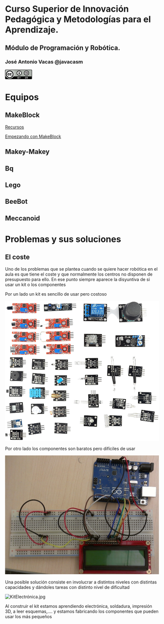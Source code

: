 # Curso Superior de Innovación Pedagógica y Metodologías para el Aprendizaje.

## Módulo de Programación y Robótica.

### José Antonio Vacas @javacasm

![CCbySA](./images/CCbySQ_88x31.png)

# Equipos


## MakeBlock

[Recursos](https://www.makeblock.es/soporte/robot-mbot/)

[Empezando con MakeBlock](https://programamos.es/conoce-la-interfaz-de-mblock-y-programa-los-primeros-pasos-de-tu-mbot/)

## Makey-Makey

## Bq

## Lego

## BeeBot

## Meccanoid


# Problemas y sus soluciones

## El coste

Uno de los problemas que se plantea cuando se quiere hacer robótica en el aula es que tiene el coste y que normalmente los centros no disponen de presupuesto para ello.
En ese punto siempre aparece la disyuntiva de si usar un kit o los componentes

Por un lado un kit es sencillo de usar pero costoso

![kit](./images/Sensores.png)

Por otro lado los componentes son baratos pero difíciles de usar

![componentes](./images/Arduino_Breadboard_LCD_Trial_One.jpg)

Una posible solución consiste en  involucrar a distintos niveles con distintas capacidades y dándoles tareas con distinto nivel de dificultad

![KitElectrónica.jpg](./images/KitElectrónica.jpg)

Al construir el kit estamos aprendiendo electrónica, soldadura, impresión 3D, a leer esquemas,.... y estamos fabricando los componentes que pueden usar los más pequeños
